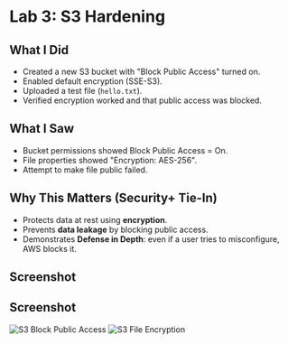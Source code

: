 # Lab 3: S3 Hardening

## What I Did
- Created a new S3 bucket with "Block Public Access" turned on.
- Enabled default encryption (SSE-S3).
- Uploaded a test file (`hello.txt`).
- Verified encryption worked and that public access was blocked.

## What I Saw
- Bucket permissions showed Block Public Access = On.
- File properties showed "Encryption: AES-256".
- Attempt to make file public failed.

## Why This Matters (Security+ Tie-In)
- Protects data at rest using **encryption**.
- Prevents **data leakage** by blocking public access.
- Demonstrates **Defense in Depth**: even if a user tries to misconfigure, AWS blocks it.

## Screenshot
## Screenshot
![S3 Block Public Access](images/s3-block-public.png)
![S3 File Encryption](images/s3-encryption.png)

